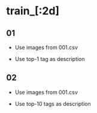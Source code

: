 # train_[:2d]

## 01

- Use images from 001.csv

- Use top-1 tag as description 

## 02

- Use images from 001.csv

- Use top-10 tags as description